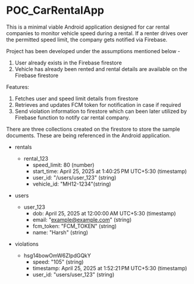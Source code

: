 POC_CarRentalApp
====================================================================================
This is a minimal viable Android application designed for car rental companies to monitor vehicle speed during a rental. If a renter drives over the permitted speed limit, the company gets notified via Firebase.

Project has been developed under the assumptions mentioned below -
1. User already exists in the Firebase firestore
2. Vehicle has already been rented and rental details are available on the Firebase firestore

Features:
1. Fetches user and speed limit details from firestore
2. Retrieves and updates FCM token for notification in case if required
3. Send violation information to firestore which can been later utilized by Firebase function to notify car rental company.

There are three collections created on the firestore to store the sample documents. These are being referenced in the Android application.
- rentals
  - rental_123
    - speed_limit: 80 (number)
    - start_time: April 25, 2025 at 1:40:25 PM UTC+5:30 (timestamp)
    - user_id: "/users/user_123" (string)
    - vehicle_id: "MH12-1234"(string)

- users
  - user_123
    - dob: April 25, 2025 at 12:00:00 AM UTC+5:30 (timestamp)
    - email: "example@example.com" (string)
    - fcm_token: "FCM_TOKEN" (string)
    - name: "Harsh" (string)

- violations
  - hsg14bowOmW6ZIpdGQkY
    - speed: "105" (string)
    - timestamp: April 25, 2025 at 1:52:21 PM UTC+5:30 (timestamp)
    - user_id: "users/user_123" (string)






